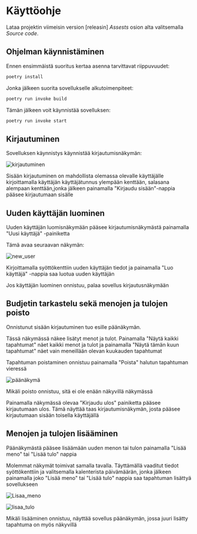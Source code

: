 # Käyttöohje

Lataa projektin viimeisin version [releasin] _Assests_ osion alta valitsemalla _Source code_.

## Ohjelman käynnistäminen

Ennen ensimmäistä suoritus kertaa asenna tarvittavat riippuvuudet:

```bash
poetry install
```

Jonka jälkeen suorita sovellukselle alkutoimenpiteet:

```bash
poetry run invoke build
```

Tämän jälkeen voit käynnistää sovelluksen:

```bash
poetry run invoke start
```

## Kirjautuminen

Sovelluksen käynnistys käynnistää kirjautumisnäkymän:

![kirjautuminen](https://user-images.githubusercontent.com/95504014/166429090-49518dbb-e32b-4c66-946d-e5c434570c3a.png)

Sisään kirjautuminen on mahdollista olemassa olevalle käyttäjälle kirjoittamalla käyttäjän käyttäjätunnus ylempään kenttään, salasana alempaan kenttään,jonka jälkeen painamalla "Kirjaudu sisään"-nappia pääsee kirjautumaan sisälle

## Uuden käyttäjän luominen

Uuden käyttäjän luomisnäkymään pääsee kirjautumisnäkymästä painamalla "Uusi käyttäjä" -painiketta

Tämä avaa seuraavan näkymän:

![new_user](https://user-images.githubusercontent.com/95504014/166429512-3f7235e9-eac8-4c05-b445-c092212e2d68.png)

Kirjoittamalla syöttökenttiin uuden käyttäjän tiedot ja painamalla "Luo käyttäjä" -nappia saa luotua uuden käyttäjän

Jos käyttäjän luominen onnistuu, palaa sovellus kirjautusnäkymään

## Budjetin tarkastelu sekä menojen ja tulojen poisto

Onnistunut sisään kirjautuminen tuo esille päänäkymän.

Tässä näkymässä näkee lisätyt menot ja tulot. Painamalla "Näytä kaikki tapahtumat" näet kaikki menot ja tulot ja painamalla "Näytä tämän kuun tapahtumat" näet vain meneillään olevan kuukauden tapahtumat

Tapahtuman poistaminen onnistuu painamalla "Poista" halutun tapahtuman vieressä

![päänäkymä](https://user-images.githubusercontent.com/95504014/166429955-8e1542a0-ce33-45bb-b84b-4d44a253187d.png)

Mikäli poisto onnistuu, sitä ei ole enään näkyvillä näkymässä

Painamalla näkymässä olevaa "Kirjaudu ulos" painiketta pääsee kirjautumaan ulos. Tämä näyttää taas kirjautumisnäkymän, josta pääsee kirjautumaan sisään toisella käyttäjällä

## Menojen ja tulojen lisääminen

Päänäkymästä pääsee lisäämään uuden menon tai tulon painamalla "Lisää meno" tai "Lisää tulo" nappia

Molemmat näkymät toimivat samalla tavalla. Täyttämällä vaaditut tiedot syöttökenttiin ja valitsemalla kalenterista päivämäärän, jonka jälkeen painamalla joko "Lisää meno" tai "Lisää tulo" nappia saa tapahtuman lisättyä sovellukseen

![Lisaa_meno](https://user-images.githubusercontent.com/95504014/166430544-2c6a7545-cb25-4a9b-8a27-112601e26562.png)

![lisaa_tulo](https://user-images.githubusercontent.com/95504014/166430616-a86d2169-51fc-45bf-93eb-407e0e3f46f1.png)

Mikäli lisääminen onnistuu, näyttää sovellus päänäkymän, jossa juuri lisätty tapahtuma on myös näkyvillä
